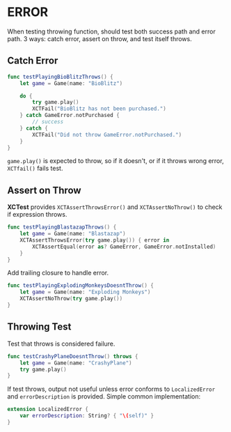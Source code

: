 # ERROR

When testing throwing function, should test both success path and error path. 3 ways: catch error, assert on throw, and test itself throws.

## Catch Error

```swift
func testPlayingBioBlitzThrows() {
    let game = Game(name: "BioBlitz")

    do {
        try game.play()
        XCTFail("BioBlitz has not been purchased.")
    } catch GameError.notPurchased {
        // success
    } catch {
        XCTFail("Did not throw GameError.notPurchased.")
    }
}
```

`game.play()` is expected to throw, so if it doesn't, or if it throws wrong error, `XCTfail()` fails test.

## Assert on Throw

**XCTest** provides `XCTAssertThrowsError()` and `XCTAssertNoThrow()` to check if expression throws.

```swift
func testPlayingBlastazapThrows() {
    let game = Game(name: "Blastazap")
    XCTAssertThrowsError(try game.play()) { error in
        XCTAssertEqual(error as? GameError, GameError.notInstalled)
    }
}
```

Add trailing closure to handle error.

```swift
func testPlayingExplodingMonkeysDoesntThrow() {
    let game = Game(name: "Exploding Monkeys")
    XCTAssertNoThrow(try game.play())
}
```

## Throwing Test

Test that throws is considered failure.

```swift
func testCrashyPlaneDoesntThrow() throws {
    let game = Game(name: "CrashyPlane")
    try game.play()
}
```

If test throws, output not useful unless error conforms to `LocalizedError` and `errorDescription` is provided. Simple common implementation:

```swift
extension LocalizedError {
    var errorDescription: String? { "\(self)" }
}
```
